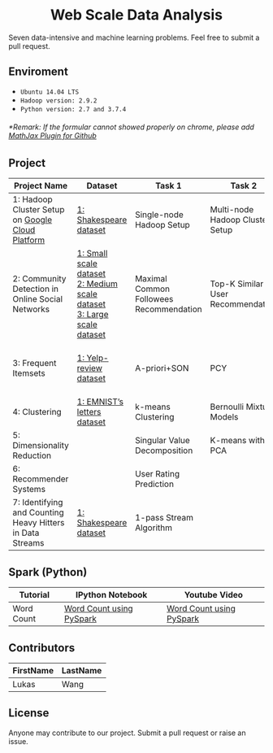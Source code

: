 <h1 align="center"> Web Scale Data Analysis</h1>

Seven data-intensive and machine learning problems. Feel free to submit a pull request.

## Enviroment
* `Ubuntu 14.04 LTS`
* `Hadoop version: 2.9.2`
* `Python version: 2.7 and 3.7.4`
###### *Remark: If the formular cannot showed properly on chrome, please add [MathJax Plugin for Github](https://chrome.google.com/webstore/detail/mathjax-plugin-for-github/ioemnmodlmafdkllaclgeombjnmnbima/related)
## Project
Project Name | Dataset | Task 1 | Task 2 | Task 3 | Task 4 
--- | --- | --- | --- | --- | --- 
1: Hadoop Cluster Setup on [Google Cloud Platform](https://cloud.google.com/) | [1: Shakespeare dataset](https://www.dropbox.com/s/8nlgr2ilum9elb7/shakespeare.zip?dl=0) | Single-node Hadoop Setup  | Multi-node Hadoop Cluster Setup | Python 2 and Java Job Comparasion
2: Community Detection in Online Social Networks | [1: Small scale dataset](https://www.dropbox.com/s/ns771cy27fpjthj/facebook_combined.txt.gz?dl=0)<br>[2: Medium scale dataset](https://www.dropbox.com/s/g1nthvj98iaikly/twitter_combined.txt.gz?dl=0)<br>[3: Large scale dataset](https://www.dropbox.com/s/cbf4r2at8dmd9ms/gplus_combined.txt.gz?dl=0) | Maximal Common Followees Recommendation | Top-K Similar User Recommendation | Common Followees for Similar Users | Composite Key and Secondary Sorting Optimization 
3: Frequent Itemsets | [1: Yelp-review dataset](http://mobitec.ie.cuhk.edu.hk/ierg4300Fall2020/homework/yelp_review.rar) | A-priori+SON | PCY | Minhash/ Locality-Sensitive Hashing (LSH)
4: Clustering | [1: EMNIST’s letters dataset](http://www.itl.nist.gov/iaui/vip/cs_links/EMNIST/gzip.zip) | k-means Clustering | Bernoulli Mixture Models
5: Dimensionality Reduction | | Singular Value Decomposition | K-means with PCA
6: Recommender Systems | | User Rating Prediction
7: Identifying and Counting Heavy Hitters in Data Streams | [1: Shakespeare dataset](https://www.dropbox.com/s/8nlgr2ilum9elb7/shakespeare.zip?dl=0) | 1-pass Stream Algorithm

## Spark (Python)
Tutorial | IPython Notebook | Youtube Video
--- | --- | ---
Word Count | [Word Count using PySpark](https://github.com/mGalarnyk/Python_Tutorials/blob/master/PySpark_Basics/PySpark_Part1_Word_Count_Removing_Punctuation_Pride_Prejudice.ipynb) | [Word Count using PySpark](https://www.youtube.com/watch?v=jg7Z8ctKpEs&t=1s)

## Contributors
FirstName | LastName
--- | --- 
Lukas  |  Wang

## License
Anyone may contribute to our project. Submit a pull request or raise an issue. 
